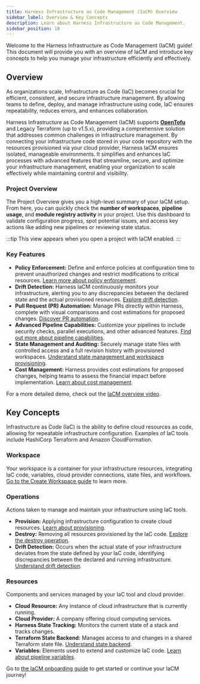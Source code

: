 ```yaml
---
title: Harness Infrastructure as Code Management (IaCM) Overview
sidebar_label: Overview & Key Concepts
description: Learn about Harness Infrastructure as Code Management.
sidebar_position: 10
---
```


Welcome to the Harness Infrastructure as Code Management (IaCM) guide! This document will provide you with an overview of IaCM and introduce key concepts to help you manage your infrastructure efficiently and effectively.

## Overview
As organizations scale, Infrastructure as Code (IaC) becomes crucial for efficient, consistent, and secure infrastructure management. By allowing teams to define, deploy, and manage infrastructure using code, IaC ensures repeatability, reduces errors, and enhances collaboration.

Harness Infrastructure as Code Management (IaCM) supports [**OpenTofu**](https://opentofu.org/) and Legacy Terraform (up to v1.5.x), providing a comprehensive solution that addresses common challenges in infrastructure management. By connecting your infrastructure code stored in your code repository with the resources provisioned via your cloud provider, Harness IaCM ensures isolated, manageable environments. It simplifies and enhances IaC processes with advanced features that streamline, secure, and optimize your infrastructure management, enabling your organization to scale effectively while maintaining control and visibility.

### Project Overview
The Project Overview gives you a high-level summary of your IaCM setup. From here, you can quickly check the **number of workspaces**, **pipeline usage**, and **module registry activity** in your project. Use this dashboard to validate configuration progress, spot potential issues, and access key actions like adding new pipelines or reviewing state status.

:::tip
This view appears when you open a project with IaCM enabled.
:::

<DocVideo src="https://app.tango.us/app/embed/969da5a4-3e46-46cd-b4a4-93e901b3eb29?skipCover=false&defaultListView=false&skipBranding=false&makeViewOnly=true&hideAuthorAndDetails=true " title="IaCM Project Overview Dashboard" />

### Key Features
- **Policy Enforcement:** Define and enforce policies at configuration time to prevent unauthorized changes and restrict modifications to critical resources. [Learn more about policy enforcement](/docs/category/policy--governance).
- **Drift Detection:** Harness IaCM continuously monitors your infrastructure, alerting you to any discrepancies between the declared state and the actual provisioned resources. [Explore drift detection](/docs/infra-as-code-management/pipelines/operations/drift-detection).
- **Pull Request (PR) Automation:** Manage PRs directly within Harness, complete with visual comparisons and cost estimations for proposed changes. [Discover PR automation](/docs/infra-as-code-management/pipelines/operations/pr-automation).
- **Advanced Pipeline Capabilities:** Customize your pipelines to include security checks, parallel executions, and other advanced features. [Find out more about pipeline capabilities](/docs/infra-as-code-management/pipelines/operations/iacm-cd-pipeline).
- **State Management and Auditing:** Securely manage state files with controlled access and a full revision history with provisioned workspaces. [Understand state management and workspace provisioning](/docs/infra-as-code-management/workspaces/provision-workspace).
- **Cost Management:** Harness provides cost estimations for proposed changes, helping teams to assess the financial impact before implementation. [Learn about cost management](/docs/infra-as-code-management/workspaces/cost-estimation).

For a more detailed demo, check out the [IaCM overview video](https://youtu.be/IzLP270Daqo?si=U-JC0YbLskXevajC).

## Key Concepts

Infrastructure as Code (IaC) is the ability to define cloud resources as code, allowing for repeatable infrastructure configuration. Examples of IaC tools include HashiCorp Terraform and Amazon CloudFormation.

### Workspace
Your workspace is a container for your infrastructure resources, integrating IaC code, variables, cloud provider connections, state files, and workflows. [Go to the Create Workspace guide](/docs/infra-as-code-management/get-started/#create-a-workspace) to learn more.

### Operations
Actions taken to manage and maintain your infrastructure using IaC tools.

- **Provision:** Applying infrastructure configuration to create cloud resources. [Learn about provisioning](/docs/infra-as-code-management/workspaces/provision-workspace).
- **Destroy:** Removing all resources provisioned by the IaC code. [Explore the destroy operation](/docs/infra-as-code-management/workspaces/destroy-workspaces).
- **Drift Detection:** Occurs when the actual state of your infrastructure deviates from the state defined by your IaC code, identifying discrepancies between the declared and running infrastructure. [Understand drift detection](/docs/infra-as-code-management/pipelines/operations/drift-detection).

### Resources
Components and services managed by your IaC tool and cloud provider.

- **Cloud Resource:** Any instance of cloud infrastructure that is currently running.
- **Cloud Provider:** A company offering cloud computing services.
- **Harness State Tracking:** Monitors the current state of a stack and tracks changes.
- **Terraform State Backend:** Manages access to and changes in a shared Terraform state file. [Understand state backend](/docs/infra-as-code-management/category/remote-backends/).
- **Variables:** Elements used to extend and customize IaC code. [Learn about pipeline variables](/docs/infra-as-code-management/project-setup/input-variables).

Go to [the IaCM onboarding guide](/docs/infra-as-code-management/get-started/) to get started or continue your IaCM journey!

